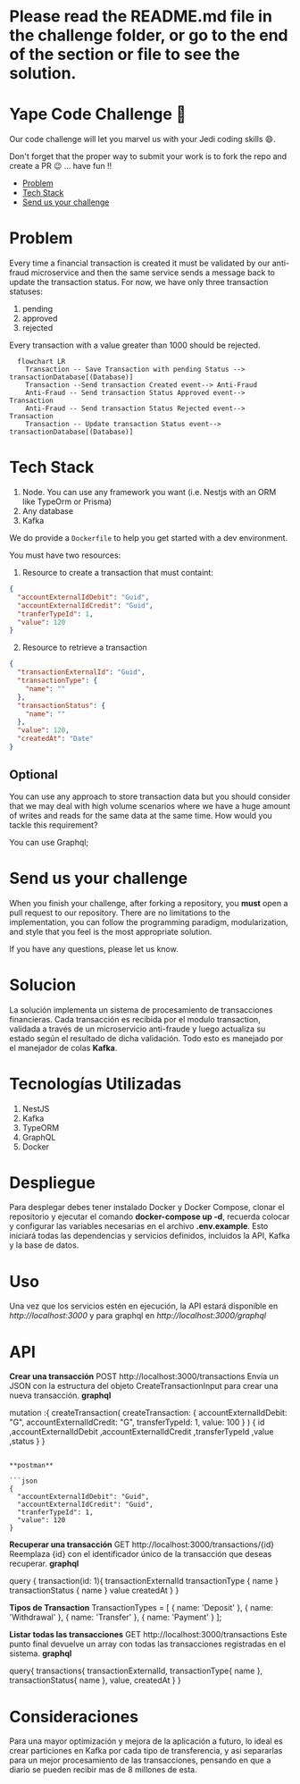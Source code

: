 # Please read the README.md file in the challenge folder, or go to the end of the section or file to see the solution.
# Yape Code Challenge :rocket:

Our code challenge will let you marvel us with your Jedi coding skills :smile:. 

Don't forget that the proper way to submit your work is to fork the repo and create a PR :wink: ... have fun !!

- [Problem](#problem)
- [Tech Stack](#tech_stack)
- [Send us your challenge](#send_us_your_challenge)

# Problem

Every time a financial transaction is created it must be validated by our anti-fraud microservice and then the same service sends a message back to update the transaction status.
For now, we have only three transaction statuses:

<ol>
  <li>pending</li>
  <li>approved</li>
  <li>rejected</li>  
</ol>

Every transaction with a value greater than 1000 should be rejected.

```mermaid
  flowchart LR
    Transaction -- Save Transaction with pending Status --> transactionDatabase[(Database)]
    Transaction --Send transaction Created event--> Anti-Fraud
    Anti-Fraud -- Send transaction Status Approved event--> Transaction
    Anti-Fraud -- Send transaction Status Rejected event--> Transaction
    Transaction -- Update transaction Status event--> transactionDatabase[(Database)]
```

# Tech Stack

<ol>
  <li>Node. You can use any framework you want (i.e. Nestjs with an ORM like TypeOrm or Prisma) </li>
  <li>Any database</li>
  <li>Kafka</li>    
</ol>

We do provide a `Dockerfile` to help you get started with a dev environment.

You must have two resources:

1. Resource to create a transaction that must containt:

```json
{
  "accountExternalIdDebit": "Guid",
  "accountExternalIdCredit": "Guid",
  "tranferTypeId": 1,
  "value": 120
}
```

2. Resource to retrieve a transaction

```json
{
  "transactionExternalId": "Guid",
  "transactionType": {
    "name": ""
  },
  "transactionStatus": {
    "name": ""
  },
  "value": 120,
  "createdAt": "Date"
}
```

## Optional

You can use any approach to store transaction data but you should consider that we may deal with high volume scenarios where we have a huge amount of writes and reads for the same data at the same time. How would you tackle this requirement?

You can use Graphql;

# Send us your challenge

When you finish your challenge, after forking a repository, you **must** open a pull request to our repository. There are no limitations to the implementation, you can follow the programming paradigm, modularization, and style that you feel is the most appropriate solution.

If you have any questions, please let us know.

# Solucion

La solución implementa un sistema de procesamiento de transacciones financieras. Cada transacción es recibida por el modulo transaction, validada a través de un microservicio anti-fraude y luego actualiza su estado según el resultado de dicha validación. Todo esto es manejado por el manejador de colas **Kafka**.

# Tecnologías Utilizadas

<ol>
  <li>NestJS</li>
  <li>Kafka</li>
  <li>TypeORM</li>
  <li>GraphQL</li>
  <li>Docker</li>
</ol>

# Despliegue

Para desplegar debes tener instalado Docker y Docker Compose, clonar el repositorio y ejecutar el comando **docker-compose up -d**, recuerda colocar y configurar las variables necesarias en el archivo **.env.example**.
Esto iniciará todas las dependencias y servicios definidos, incluidos la API, Kafka y la base de datos. 

# Uso

Una vez que los servicios estén en ejecución, la API estará disponible en *http://localhost:3000* y para graphql en *http://localhost:3000/graphql*

# API 

**Crear una transacción**
POST http://localhost:3000/transactions Envía un JSON con la estructura del objeto CreateTransactionInput para crear una nueva transacción.
**graphql**

  mutation :{
  createTransaction(
    createTransaction: {
      accountExternalIdDebit: "G",
      accountExternalIdCredit: "G",
      transferTypeId: 1,
      value: 100
    }
  ) {
    id
    ,accountExternalIdDebit
    ,accountExternalIdCredit
    ,transferTypeId
    ,value
    ,status
  }
}

```

**postman**

```json
{
  "accountExternalIdDebit": "Guid",
  "accountExternalIdCredit": "Guid",
  "tranferTypeId": 1,
  "value": 120
}
```

**Recuperar una transacción**
GET http://localhost:3000/transactions/{id} Reemplaza {id} con el identificador único de la transacción que deseas recuperar.
**graphql**

query {
  transaction(id: 1){
transactionExternalId
    transactionType {
      name
    }
    transactionStatus {
      name
    }
    value
    createdAt
  }
}

**Tipos de Transaction**
TransactionTypes = [
  { name: 'Deposit' },
  { name: 'Withdrawal' },
  { name: 'Transfer' },
  { name: 'Payment' }
];


**Listar todas las transacciones**
GET http://localhost:3000/transactions Este punto final devuelve un array con todas las transacciones registradas en el sistema.
**graphql**

query{
  transactions{
    transactionExternalId,
    transactionType{
      name
    },
    transactionStatus{
      name
    },
    value,
    createdAt
  }
}


# Consideraciones

Para una mayor optimización y mejora de la aplicación a futuro, lo ideal es crear particiones en Kafka por cada tipo de transferencia, y asi separarlas para un mejor procesamiento de las transacciones, pensando en que a diario se pueden recibir mas de 8 millones de esta.